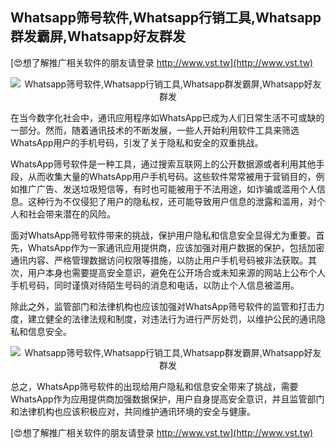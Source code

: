 ## **Whatsapp筛号软件,Whatsapp行销工具,Whatsapp群发霸屏,Whatsapp好友群发**

[😍想了解推广相关软件的朋友请登录 http://www.vst.tw](http://www.vst.tw)

 <center><img src="https://vst.tw/MP4/tuiguang/png/5.png" alt="Whatsapp筛号软件,Whatsapp行销工具,Whatsapp群发霸屏,Whatsapp好友群发"></center>

在当今数字化社会中，通讯应用程序如WhatsApp已成为人们日常生活不可或缺的一部分。然而，随着通讯技术的不断发展，一些人开始利用软件工具来筛选WhatsApp用户的手机号码，引发了关于隐私和安全的双重挑战。

WhatsApp筛号软件是一种工具，通过搜索互联网上的公开数据源或者利用其他手段，从而收集大量的WhatsApp用户手机号码。这些软件常常被用于营销目的，例如推广广告、发送垃圾短信等，有时也可能被用于不法用途，如诈骗或滥用个人信息。这种行为不仅侵犯了用户的隐私权，还可能导致用户信息的泄露和滥用，对个人和社会带来潜在的风险。

面对WhatsApp筛号软件带来的挑战，保护用户隐私和信息安全显得尤为重要。首先，WhatsApp作为一家通讯应用提供商，应该加强对用户数据的保护，包括加密通讯内容、严格管理数据访问权限等措施，以防止用户手机号码被非法获取。其次，用户本身也需要提高安全意识，避免在公开场合或未知来源的网站上公布个人手机号码，同时谨慎对待陌生号码的消息和电话，以防止个人信息被滥用。

除此之外，监管部门和法律机构也应该加强对WhatsApp筛号软件的监管和打击力度，建立健全的法律法规和制度，对违法行为进行严厉处罚，以维护公民的通讯隐私和信息安全。

 <center><img src="https://vst.tw/MP4/tuiguang/png/6.png" alt="Whatsapp筛号软件,Whatsapp行销工具,Whatsapp群发霸屏,Whatsapp好友群发"></center>

总之，WhatsApp筛号软件的出现给用户隐私和信息安全带来了挑战，需要WhatsApp作为应用提供商加强数据保护，用户自身提高安全意识，并且监管部门和法律机构也应该积极应对，共同维护通讯环境的安全与健康。

[😍想了解推广相关软件的朋友请登录 http://www.vst.tw](http://www.vst.tw)



